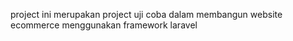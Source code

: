 project ini merupakan project uji coba dalam membangun website ecommerce menggunakan framework laravel
